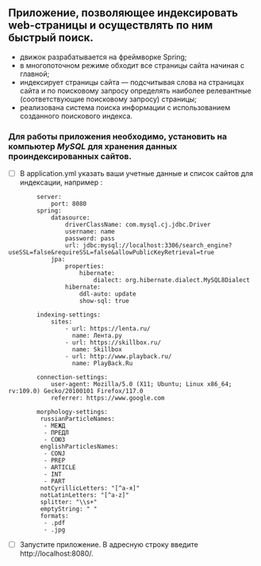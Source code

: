 ## **Приложение, позволяющее индексировать web-страницы и осуществлять по ним быстрый поиск.**
<!-- TOC -->
* движок разрабатывается на фреймворке Spring;
* в многопоточном режиме обходит все страницы сайта начиная с главной;
* индексирует страницы сайта — подсчитывая слова на страницах сайта и по поисковому запросу определять наиболее релевантные (соответствующие поисковому запросу) страницы;
* реализована система поиска информации с использованием созданного поискового индекса.

### **Для работы приложения необходимо, установить на компьютер _MySQL_ для хранения данных проиндексированных сайтов.** 
-[ ] В application.yml указать ваши учетные данные и список сайтов для индексации, например :
 <!-- TOC -->
            server:
                port: 8080
            spring:
                datasource:
                    driverClassName: com.mysql.cj.jdbc.Driver
                    username: name
                    password: pass
                    url: jdbc:mysql://localhost:3306/search_engine?useSSL=false&requireSSL=false&allowPublicKeyRetrieval=true
                jpa:
                    properties:
                        hibernate:
                            dialect: org.hibernate.dialect.MySQL8Dialect
                    hibernate:
                        ddl-auto: update
                        show-sql: true
                        
            indexing-settings:
                sites:
                    - url: https://lenta.ru/
                      name: Лента.ру
                    - url: https://skillbox.ru/
                      name: Skillbox
                    - url: http://www.playback.ru/
                      name: PlayBack.Ru
                      
            connection-settings:
                user-agent: Mozilla/5.0 (X11; Ubuntu; Linux x86_64; rv:109.0) Gecko/20100101 Firefox/117.0
                referrer: https://www.google.com
                
            morphology-settings:
             russianParticleNames:
              - МЕЖД
              - ПРЕДЛ
              - СОЮЗ
             englishParticlesNames:
              - CONJ
              - PREP
              - ARTICLE
              - INT
              - PART
             notCyrillicLetters: "[^а-я]"
             notLatinLetters: "[^a-z]"
             splitter: "\\s+"
             emptyString: " "
             formats:
              - .pdf
              - .jpg
<!-- TOC -->

-[ ] Запустите приложение. В адресную строку введите http://localhost:8080/.